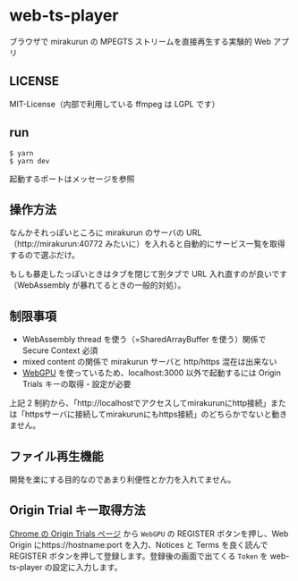 # web-ts-player

ブラウザで mirakurun の MPEGTS ストリームを直接再生する実験的 Web アプリ

## LICENSE

MIT-License（内部で利用している ffmpeg は LGPL です）

## run

```
$ yarn
$ yarn dev
```

起動するポートはメッセージを参照

## 操作方法

なんかそれっぽいところに mirakurun のサーバの URL（http://mirakurun:40772 みたいに）を入れると自動的にサービス一覧を取得するので選ぶだけ。

もしも暴走したっぽいときはタブを閉じて別タブで URL 入れ直すのが良いです（WebAssembly が暴れてるときの一般的対処）。

## 制限事項

- WebAssembly thread を使う（=SharedArrayBuffer を使う）関係で Secure Context 必須
- mixed content の関係で mirakurun サーバと http/https 混在は出来ない
- [WebGPU](https://chromestatus.com/feature/6213121689518080) を使っているため、localhost:3000 以外で起動するには Origin Trials キーの取得・設定が必要

上記 2 制約から、「http://localhostでアクセスしてmirakurunにhttp接続」または「httpsサーバに接続してmirakurunにもhttps接続」のどちらかでないと動きません。

## ファイル再生機能

開発を楽にする目的なのであまり利便性とか力を入れてません。

## Origin Trial キー取得方法

[Chrome の Origin Trials ページ](https://developer.chrome.com/origintrials/#/trials/active) から `WebGPU` の REGISTER ボタンを押し、Web Origin にhttps://hostname:port を入力、Notices と Terms を良く読んで REGISTER ボタンを押して登録します。登録後の画面で出てくる `Token` を web-ts-player の設定に入力します。
